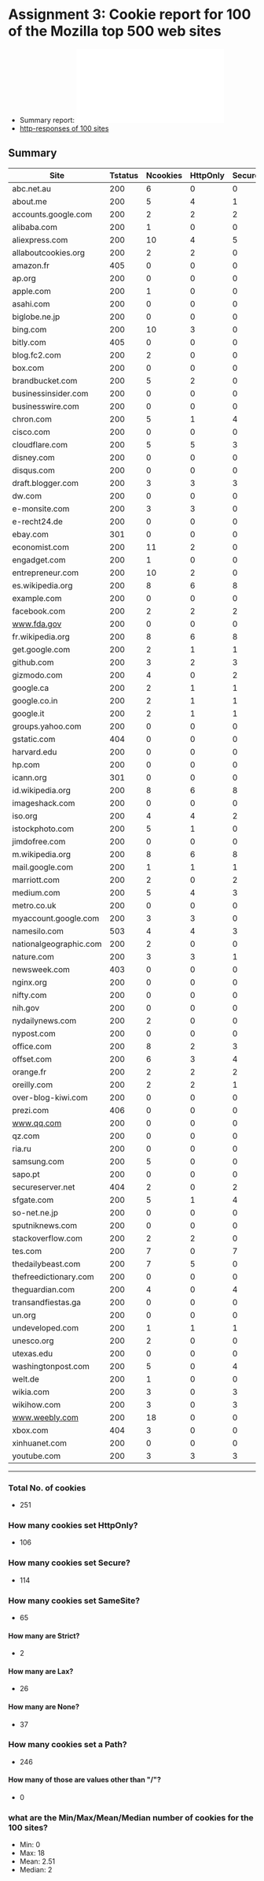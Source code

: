 # Assignment 3: Cookie report for 100 of the Mozilla top 500 web sites

* Summary report: ![sitecookies_report.tsv](sitecookies_report.tsv)
* [http-responses of 100 sites](http-responses)

## Summary
| Site                   | Tstatus | Ncookies | HttpOnly | Secure | SameSite | Strict | Lax | None | SetPath |
|------------------------|---------|----------|----------|--------|----------|--------|-----|------|---------|
| abc.net.au             | 200     | 6        | 0        | 0      | 0        | 0      | 0   | 0    | 6       |
| about.me               | 200     | 5        | 4        | 1      | 3        | 0      | 3   | 0    | 5       |
| accounts.google.com    | 200     | 2        | 2        | 2      | 0        | 0      | 0   | 0    | 2       |
| alibaba.com            | 200     | 1        | 0        | 0      | 0        | 0      | 0   | 0    | 1       |
| aliexpress.com         | 200     | 10       | 4        | 5      | 5        | 0      | 0   | 5    | 10      |
| allaboutcookies.org    | 200     | 2        | 2        | 0      | 2        | 0      | 2   | 0    | 2       |
| amazon.fr              | 405     | 0        | 0        | 0      | 0        | 0      | 0   | 0    | 0       |
| ap.org                 | 200     | 0        | 0        | 0      | 0        | 0      | 0   | 0    | 0       |
| apple.com              | 200     | 1        | 0        | 0      | 0        | 0      | 0   | 0    | 1       |
| asahi.com              | 200     | 0        | 0        | 0      | 0        | 0      | 0   | 0    | 0       |
| biglobe.ne.jp          | 200     | 0        | 0        | 0      | 0        | 0      | 0   | 0    | 0       |
| bing.com               | 200     | 10       | 3        | 0      | 0        | 0      | 0   | 0    | 10      |
| bitly.com              | 405     | 0        | 0        | 0      | 0        | 0      | 0   | 0    | 0       |
| blog.fc2.com           | 200     | 2        | 0        | 0      | 0        | 0      | 0   | 0    | 2       |
| box.com                | 200     | 0        | 0        | 0      | 0        | 0      | 0   | 0    | 0       |
| brandbucket.com        | 200     | 5        | 2        | 0      | 2        | 0      | 2   | 0    | 5       |
| businessinsider.com    | 200     | 0        | 0        | 0      | 0        | 0      | 0   | 0    | 0       |
| businesswire.com       | 200     | 0        | 0        | 0      | 0        | 0      | 0   | 0    | 0       |
| chron.com              | 200     | 5        | 1        | 4      | 2        | 1      | 0   | 1    | 5       |
| cisco.com              | 200     | 0        | 0        | 0      | 0        | 0      | 0   | 0    | 0       |
| cloudflare.com         | 200     | 5        | 5        | 3      | 5        | 0      | 2   | 3    | 5       |
| disney.com             | 200     | 0        | 0        | 0      | 0        | 0      | 0   | 0    | 0       |
| disqus.com             | 200     | 0        | 0        | 0      | 0        | 0      | 0   | 0    | 0       |
| draft.blogger.com      | 200     | 3        | 3        | 3      | 0        | 0      | 0   | 0    | 3       |
| dw.com                 | 200     | 0        | 0        | 0      | 0        | 0      | 0   | 0    | 0       |
| e-monsite.com          | 200     | 3        | 3        | 0      | 3        | 0      | 3   | 0    | 3       |
| e-recht24.de           | 200     | 0        | 0        | 0      | 0        | 0      | 0   | 0    | 0       |
| ebay.com               | 301     | 0        | 0        | 0      | 0        | 0      | 0   | 0    | 0       |
| economist.com          | 200     | 11       | 2        | 0      | 0        | 0      | 0   | 0    | 11      |
| engadget.com           | 200     | 1        | 0        | 0      | 0        | 0      | 0   | 0    | 1       |
| entrepreneur.com       | 200     | 10       | 2        | 0      | 0        | 0      | 0   | 0    | 10      |
| es.wikipedia.org       | 200     | 8        | 6        | 8      | 0        | 0      | 0   | 0    | 8       |
| example.com            | 200     | 0        | 0        | 0      | 0        | 0      | 0   | 0    | 0       |
| facebook.com           | 200     | 2        | 2        | 2      | 0        | 0      | 0   | 0    | 2       |
| www.fda.gov            | 200     | 0        | 0        | 0      | 0        | 0      | 0   | 0    | 0       |
| fr.wikipedia.org       | 200     | 8        | 6        | 8      | 0        | 0      | 0   | 0    | 8       |
| get.google.com         | 200     | 2        | 1        | 1      | 0        | 0      | 0   | 0    | 2       |
| github.com             | 200     | 3        | 2        | 3      | 3        | 0      | 3   | 0    | 3       |
| gizmodo.com            | 200     | 4        | 0        | 2      | 2        | 0      | 0   | 2    | 4       |
| google.ca              | 200     | 2        | 1        | 1      | 0        | 0      | 0   | 0    | 2       |
| google.co.in           | 200     | 2        | 1        | 1      | 0        | 0      | 0   | 0    | 2       |
| google.it              | 200     | 2        | 1        | 1      | 0        | 0      | 0   | 0    | 2       |
| groups.yahoo.com       | 200     | 0        | 0        | 0      | 0        | 0      | 0   | 0    | 0       |
| gstatic.com            | 404     | 0        | 0        | 0      | 0        | 0      | 0   | 0    | 0       |
| harvard.edu            | 200     | 0        | 0        | 0      | 0        | 0      | 0   | 0    | 0       |
| hp.com                 | 200     | 0        | 0        | 0      | 0        | 0      | 0   | 0    | 0       |
| icann.org              | 301     | 0        | 0        | 0      | 0        | 0      | 0   | 0    | 0       |
| id.wikipedia.org       | 200     | 8        | 6        | 8      | 0        | 0      | 0   | 0    | 8       |
| imageshack.com         | 200     | 0        | 0        | 0      | 0        | 0      | 0   | 0    | 0       |
| iso.org                | 200     | 4        | 4        | 2      | 2        | 0      | 0   | 2    | 4       |
| istockphoto.com        | 200     | 5        | 1        | 0      | 0        | 0      | 0   | 0    | 5       |
| jimdofree.com          | 200     | 0        | 0        | 0      | 0        | 0      | 0   | 0    | 0       |
| m.wikipedia.org        | 200     | 8        | 6        | 8      | 0        | 0      | 0   | 0    | 8       |
| mail.google.com        | 200     | 1        | 1        | 1      | 0        | 0      | 0   | 0    | 1       |
| marriott.com           | 200     | 2        | 0        | 2      | 2        | 0      | 0   | 2    | 2       |
| medium.com             | 200     | 5        | 4        | 3      | 3        | 0      | 1   | 2    | 5       |
| metro.co.uk            | 200     | 0        | 0        | 0      | 0        | 0      | 0   | 0    | 0       |
| myaccount.google.com   | 200     | 3        | 3        | 0      | 0        | 0      | 0   | 0    | 3       |
| namesilo.com           | 503     | 4        | 4        | 3      | 4        | 0      | 2   | 2    | 4       |
| nationalgeographic.com | 200     | 2        | 0        | 0      | 0        | 0      | 0   | 0    | 2       |
| nature.com             | 200     | 3        | 3        | 1      | 0        | 0      | 0   | 0    | 3       |
| newsweek.com           | 403     | 0        | 0        | 0      | 0        | 0      | 0   | 0    | 0       |
| nginx.org              | 200     | 0        | 0        | 0      | 0        | 0      | 0   | 0    | 0       |
| nifty.com              | 200     | 0        | 0        | 0      | 0        | 0      | 0   | 0    | 0       |
| nih.gov                | 200     | 0        | 0        | 0      | 0        | 0      | 0   | 0    | 0       |
| nydailynews.com        | 200     | 2        | 0        | 0      | 0        | 0      | 0   | 0    | 0       |
| nypost.com             | 200     | 0        | 0        | 0      | 0        | 0      | 0   | 0    | 0       |
| office.com             | 200     | 8        | 2        | 3      | 2        | 0      | 0   | 2    | 8       |
| offset.com             | 200     | 6        | 3        | 4      | 4        | 0      | 3   | 1    | 6       |
| orange.fr              | 200     | 2        | 2        | 2      | 2        | 0      | 0   | 2    | 2       |
| oreilly.com            | 200     | 2        | 2        | 1      | 1        | 0      | 0   | 1    | 2       |
| over-blog-kiwi.com     | 200     | 0        | 0        | 0      | 0        | 0      | 0   | 0    | 0       |
| prezi.com              | 406     | 0        | 0        | 0      | 0        | 0      | 0   | 0    | 0       |
| www.qq.com             | 200     | 0        | 0        | 0      | 0        | 0      | 0   | 0    | 0       |
| qz.com                 | 200     | 0        | 0        | 0      | 0        | 0      | 0   | 0    | 0       |
| ria.ru                 | 200     | 0        | 0        | 0      | 0        | 0      | 0   | 0    | 0       |
| samsung.com            | 200     | 5        | 0        | 0      | 0        | 0      | 0   | 0    | 5       |
| sapo.pt                | 200     | 0        | 0        | 0      | 0        | 0      | 0   | 0    | 0       |
| secureserver.net       | 404     | 2        | 0        | 2      | 2        | 0      | 0   | 2    | 2       |
| sfgate.com             | 200     | 5        | 1        | 4      | 2        | 1      | 0   | 1    | 5       |
| so-net.ne.jp           | 200     | 0        | 0        | 0      | 0        | 0      | 0   | 0    | 0       |
| sputniknews.com        | 200     | 0        | 0        | 0      | 0        | 0      | 0   | 0    | 0       |
| stackoverflow.com      | 200     | 2        | 2        | 0      | 0        | 0      | 0   | 0    | 2       |
| tes.com                | 200     | 7        | 0        | 7      | 0        | 0      | 0   | 0    | 7       |
| thedailybeast.com      | 200     | 7        | 5        | 0      | 5        | 0      | 5   | 0    | 7       |
| thefreedictionary.com  | 200     | 0        | 0        | 0      | 0        | 0      | 0   | 0    | 0       |
| theguardian.com        | 200     | 4        | 0        | 4      | 0        | 0      | 0   | 0    | 4       |
| transandfiestas.ga     | 200     | 0        | 0        | 0      | 0        | 0      | 0   | 0    | 0       |
| un.org                 | 200     | 0        | 0        | 0      | 0        | 0      | 0   | 0    | 0       |
| undeveloped.com        | 200     | 1        | 1        | 1      | 0        | 0      | 0   | 0    | 1       |
| unesco.org             | 200     | 2        | 0        | 0      | 0        | 0      | 0   | 0    | 2       |
| utexas.edu             | 200     | 0        | 0        | 0      | 0        | 0      | 0   | 0    | 0       |
| washingtonpost.com     | 200     | 5        | 0        | 4      | 4        | 0      | 0   | 4    | 5       |
| welt.de                | 200     | 1        | 0        | 0      | 0        | 0      | 0   | 0    | 0       |
| wikia.com              | 200     | 3        | 0        | 3      | 3        | 0      | 0   | 3    | 3       |
| wikihow.com            | 200     | 3        | 0        | 3      | 0        | 0      | 0   | 0    | 3       |
| www.weebly.com         | 200     | 18       | 0        | 0      | 0        | 0      | 0   | 0    | 18      |
| xbox.com               | 404     | 3        | 0        | 0      | 0        | 0      | 0   | 0    | 1       |
| xinhuanet.com          | 200     | 0        | 0        | 0      | 0        | 0      | 0   | 0    | 0       |
| youtube.com            | 200     | 3        | 3        | 3      | 2        | 0      | 0   | 2    | 3       |

---
### Total No. of cookies
* 251

### How many cookies set HttpOnly?  
* 106

### How many cookies set Secure?  
* 114

### How many cookies set SameSite?
* 65
#### How many are Strict?  
* 2
#### How many are Lax?  
* 26
#### How many are None?
* 37

### How many cookies set a Path?  
* 246
#### How many of those are values other than "/"?
* 0

### what are the Min/Max/Mean/Median number of cookies for the 100 sites?
* Min: 0
* Max: 18
* Mean: 2.51
* Median: 2
